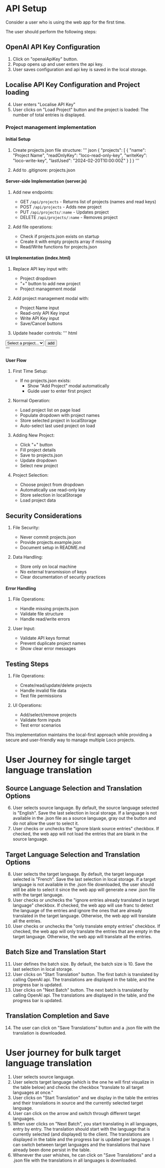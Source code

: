 # API Setup

Consider a user who is using the web app for the first time.

The user should perform the following steps:

## OpenAI API Key Configuration
1. Click on "openaiApiKey" button.
2. Popup opens up and user enters the api key.
3. User saves configuration and api key is saved in the local storage.

## Localise API Key Configuration and Project loading
4. User enters "Localise API Key"
5. User clicks on "Load Project" button and the project is loaded: The number of total entries is displayed.

### Project management implementation
#### Initial Setup
1. Create projects.json file structure:
'''
json
{
"projects": [
{
"name": "Project Name",
"readOnlyKey": "loco-read-only-key",
"writeKey": "loco-write-key",
"lastUsed": "2024-02-20T10:00:00Z"
}
]
}
'''

2. Add to .gitignore: projects.json


#### Server-side Implementation (server.js)
1. Add new endpoints:
   - GET `/api/projects` - Returns list of projects (names and read keys)
   - POST `/api/projects` - Adds new project
   - PUT `/api/projects/:name` - Updates project
   - DELETE `/api/projects/:name` - Removes project

2. Add file operations:
   - Check if projects.json exists on startup
   - Create it with empty projects array if missing
   - Read/Write functions for projects.json

#### UI Implementation (index.html)
1. Replace API key input with:
   - Project dropdown
   - "+" button to add new project
   - Project management modal

2. Add project management modal with:
   - Project Name input
   - Read-only API Key input
   - Write API Key input
   - Save/Cancel buttons

3. Update header controls:
'''
html
<div class="header-controls">
<div class="project-selector">
<select id="projectSelect">
<option value="">Select a project...</option>
</select>
<button class="icon-button" title="Add Project">
<span class="material-icons">add</span>
</button>
</div>
</div>
'''

#### User Flow
1. First Time Setup:
   - If no projects.json exists:
     - Show "Add Project" modal automatically
     - Guide user to enter first project

2. Normal Operation:
   - Load project list on page load
   - Populate dropdown with project names
   - Store selected project in localStorage
   - Auto-select last used project on load

3. Adding New Project:
   - Click "+" button
   - Fill project details
   - Save to projects.json
   - Update dropdown
   - Select new project

4. Project Selection:
   - Choose project from dropdown
   - Automatically use read-only key
   - Store selection in localStorage
   - Load project data

## Security Considerations
1. File Security:
   - Never commit projects.json
   - Provide projects.example.json
   - Document setup in README.md

2. Data Handling:
   - Store only on local machine
   - No external transmission of keys
   - Clear documentation of security practices

#### Error Handling
1. File Operations:
   - Handle missing projects.json
   - Validate file structure
   - Handle read/write errors

2. User Input:
   - Validate API keys format
   - Prevent duplicate project names
   - Show clear error messages

## Testing Steps
1. File Operations:
   - Create/read/update/delete projects
   - Handle invalid file data
   - Test file permissions

2. UI Operations:
   - Add/select/remove projects
   - Validate form inputs
   - Test error scenarios

This implementation maintains the local-first approach while providing a secure and user-friendly way to manage multiple Loco projects.

# User Journey for single target language translation

## Source Language Selection and Translation Options
6. User selects source language. By default, the source language selected is "English". Save the last selection in local storage. If a language is not available in the .json file as a source language, gray out the button and do not allow the user to select it.
7. User checks or unchecks the "ignore blank source entries" checkbox. If checked, the web app will not load the entries that are blank in the source language.


## Target Language Selection and Translation Options
8. User selects the target language. By default, the target language selected is "French". Save the last selection in local storage. If a target language is not available in the .json file downloaded, the user should still be able to select it since the web app will generate a new .json file with the target language.
9. User checks or unchecks the "ignore entries already translated in target language" checkbox. If checked, the web app will use franc to detect the language of the entries and ignore the ones that are already translated in the target language. Otherwise, the web app will translate all the entries.
10. User checks or unchecks the "only translate empty entries" checkbox. If checked, the web app will only translate the entries that are empty in the target language. Otherwise, the web app will translate all the entries.

## Batch Size and Translation Start
11. User defines the batch size. By default, the batch size is 10. Save the last selection in local storage.
12. User clicks on "Start Translation" button. The first batch is translated by calling OpenAI api. The translations are displayed in the table, and the progress bar is updated.
13. User clicks on "Next Batch" button. The next batch is translated by calling OpenAI api. The translations are displayed in the table, and the progress bar is updated.

## Translation Completion and Save
14. The user can click on "Save Translations" button and a .json file with the translation is downloaded.

# User journey for bulk target language translation
1. User selects source language.
2. User selects target language (which is the one he will first visualize in the table below) and checks the checkbox "translate to all target languages at once."
3. User clicks on "Start Translation" and we display in the table the entries and their translations in source and the currently selected target language.
4. User can click on the arrow and switch through different target languages.
5. When user clicks on "Next Batch", you start translating in all languages, entry by entry. The translation should start with the language that is currently selected (and displayed) to the client. The translations are displayed in the table and the progress bar is updated per language. I can switch between target languages and the translations that have already been done persist in the table.
6. Whenever the user whishes, he can click on "Save Translations" and a .json file with the translations in all languages is downloaded.